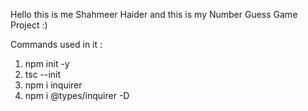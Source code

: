 Hello this is me Shahmeer Haider and this is my Number Guess Game Project :)

Commands used in it :
1. npm init -y
2. tsc --init
3. npm i inquirer
4. npm i @types/inquirer -D

